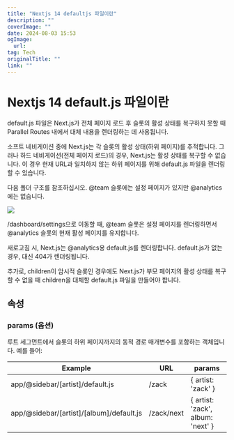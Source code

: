 ```yaml
---
title: "Nextjs 14 defaultjs 파일이란"
description: ""
coverImage: ""
date: 2024-08-03 15:53
ogImage: 
  url: 
tag: Tech
originalTitle: ""
link: ""
---
```




# Nextjs 14 default.js 파일이란

default.js 파일은 Next.js가 전체 페이지 로드 후 슬롯의 활성 상태를 복구하지 못할 때 Parallel Routes 내에서 대체 내용을 렌더링하는 데 사용됩니다.

소프트 네비게이션 중에 Next.js는 각 슬롯의 활성 상태(하위 페이지)를 추적합니다. 그러나 하드 네비게이션(전체 페이지 로드)의 경우, Next.js는 활성 상태를 복구할 수 없습니다. 이 경우 현재 URL과 일치하지 않는 하위 페이지를 위해 default.js 파일을 렌더링할 수 있습니다.

다음 폴더 구조를 참조하십시오. @team 슬롯에는 설정 페이지가 있지만 @analytics에는 없습니다.

<div class="content-ad"></div>

<img src="/assets/img/default.js_0.png" />

/dashboard/settings으로 이동할 때, @team 슬롯은 설정 페이지를 렌더링하면서 @analytics 슬롯의 현재 활성 페이지를 유지합니다.

새로고침 시, Next.js는 @analytics용 default.js를 렌더링합니다. default.js가 없는 경우, 대신 404가 렌더링됩니다.

추가로, children이 암시적 슬롯인 경우에도 Next.js가 부모 페이지의 활성 상태를 복구할 수 없을 때 children을 대체할 default.js 파일을 만들어야 합니다.

<div class="content-ad"></div>

## 속성

### params (옵션)

루트 세그먼트에서 슬롯의 하위 페이지까지의 동적 경로 매개변수를 포함하는 객체입니다. 예를 들어:

| Example                                  | URL        | params                            |
| ---------------------------------------- | ---------- | --------------------------------- |
| app/@sidebar/[artist]/default.js         | /zack      | { artist: 'zack' }                |
| app/@sidebar/[artist]/[album]/default.js | /zack/next | { artist: 'zack', album: 'next' } |

<div class="content-ad"></div>
